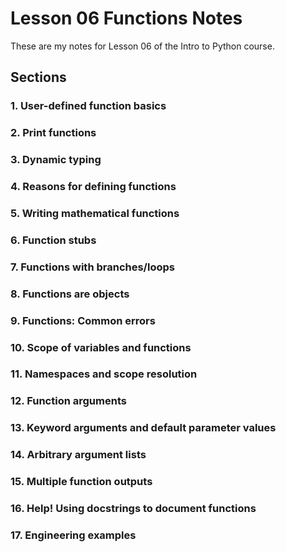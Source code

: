 # Lesson 06 Functions Notes

These are my notes for Lesson 06 of the Intro to Python course.

## Sections

### 1. User-defined function basics


### 2. Print functions


### 3. Dynamic typing


### 4. Reasons for defining functions


### 5. Writing mathematical functions


### 6. Function stubs


### 7. Functions with branches/loops


### 8. Functions are objects


### 9. Functions: Common errors


### 10. Scope of variables and functions


### 11. Namespaces and scope resolution


### 12. Function arguments


### 13. Keyword arguments and default parameter values


### 14. Arbitrary argument lists


### 15. Multiple function outputs


### 16. Help! Using docstrings to document functions


### 17. Engineering examples
